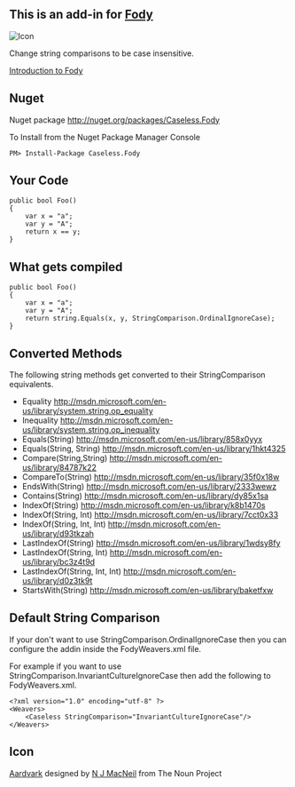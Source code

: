 ## This is an add-in for  [Fody](https://github.com/Fody/Fody) 

![Icon](https://raw.github.com/Fody/Caseless/master/Icons/package_icon.png)

Change string comparisons to be case insensitive.

[Introduction to Fody](https://github.com/Fody/Fody/wiki/SampleUsage)

## Nuget

Nuget package http://nuget.org/packages/Caseless.Fody 

To Install from the Nuget Package Manager Console 
    
    PM> Install-Package Caseless.Fody

## Your Code

    public bool Foo()
    {
        var x = "a";
        var y = "A";
        return x == y;
    }

## What gets compiled

    public bool Foo()
    {
        var x = "a";
        var y = "A";
        return string.Equals(x, y, StringComparison.OrdinalIgnoreCase);
    }

## Converted Methods

The following string methods get converted to their StringComparison equivalents.

 * Equality http://msdn.microsoft.com/en-us/library/system.string.op_equality
 * Inequality http://msdn.microsoft.com/en-us/library/system.string.op_inequality
 * Equals(String) http://msdn.microsoft.com/en-us/library/858x0yyx
 * Equals(String, String) http://msdn.microsoft.com/en-us/library/1hkt4325
 * Compare(String,String) http://msdn.microsoft.com/en-us/library/84787k22
 * CompareTo(String) http://msdn.microsoft.com/en-us/library/35f0x18w
 * EndsWith(String) http://msdn.microsoft.com/en-us/library/2333wewz
 * Contains(String) http://msdn.microsoft.com/en-us/library/dy85x1sa
 * IndexOf(String) http://msdn.microsoft.com/en-us/library/k8b1470s
 * IndexOf(String, Int) http://msdn.microsoft.com/en-us/library/7cct0x33
 * IndexOf(String, Int, Int) http://msdn.microsoft.com/en-us/library/d93tkzah
 * LastIndexOf(String) http://msdn.microsoft.com/en-us/library/1wdsy8fy
 * LastIndexOf(String, Int) http://msdn.microsoft.com/en-us/library/bc3z4t9d
 * LastIndexOf(String, Int, Int) http://msdn.microsoft.com/en-us/library/d0z3tk9t
 * StartsWith(String) http://msdn.microsoft.com/en-us/library/baketfxw

## Default String Comparison

If your don't want to use StringComparison.OrdinalIgnoreCase then you can configure the addin inside the FodyWeavers.xml file.

For example if you want to use StringComparison.InvariantCultureIgnoreCase then add the following to FodyWeavers.xml.

    <?xml version="1.0" encoding="utf-8" ?>
    <Weavers>
        <Caseless StringComparison="InvariantCultureIgnoreCase"/>
    </Weavers>

## Icon 

<a href="http://thenounproject.com/noun/aardvark/#icon-No6982" target="_blank">Aardvark</a> designed by <a href="http://thenounproject.com/nmac" target="_blank">N J MacNeil</a> from The Noun Project
